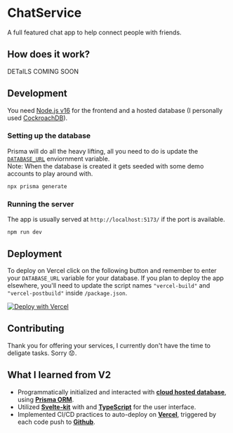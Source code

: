 # ChatService

A full featured chat app to help connect people with friends.

## How does it work?

DETaILS COMING SOON

## Development

You need [Node.js v16](https://nodejs.org/en/) for the frontend and a hosted database (I personally used [CockroachDB](https://cockroachlabs.com/)).

### Setting up the database

Prisma will do all the heavy lifting, all you need to do is update the [`DATABASE_URL`](https://github.com/nmfrankel/ChatService/blob/main/.env.example) enviornment variable.  
Note: When the database is created it gets seeded with some demo accounts to play around with.

```
npx prisma generate
```

### Running the server

The app is usually served at `http://localhost:5173/` if the port is available.

```
npm run dev
```

## Deployment

To deploy on Vercel click on the following button and remember to enter your `DATABASE_URL` variable for your database. If you plan to deploy the app elsewhere, you'll need to update the script names ``"vercel-build"`` and ``"vercel-postbuild"`` inside ``/package.json``.

[![Deploy with Vercel](https://vercel.com/button)](https://vercel.com/new/clone?repository-url=https%3A%2F%2Fgithub.com%2Fnmfrankel%2FChatService)

## Contributing

Thank you for offering your services, I currently don't have the time to deligate tasks. Sorry 😟.

## What I learned from V2

<!-- - Developed a REST API with role based access control (RBAC). -->
- Programmatically initialized and interacted with **[cloud hosted database](https://cockroachlabs.com/)**, using **[Prisma ORM](https://prisma.io/)**.
- Utilized **[Svelte-kit](https://kit.svelte.dev/)** with and **[TypeScript](https://typescriptlang.org/)** for the user interface.
- Implemented CI/CD practices to auto-deploy on **[Vercel](https://vercel.com/)**, triggered by each code push to **[Github](https://github.com/)**.
